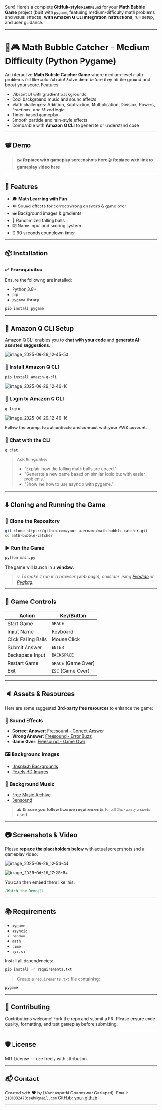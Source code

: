 Sure! Here's a complete **GitHub-style `README.md`** for your **Math Bubble Game** project (built with `pygame`, featuring medium-difficulty math problems and visual effects), **with Amazon Q CLI integration instructions**, full setup, and user guidance.

---

# 🧠🎮 Math Bubble Catcher - Medium Difficulty (Python Pygame)

An interactive **Math Bubble Catcher Game** where medium-level math problems fall like colorful rain! Solve them before they hit the ground and boost your score. Features:

* Vibrant UI with gradient backgrounds
* Cool background music and sound effects
* Math challenges: Addition, Subtraction, Multiplication, Division, Powers, Fractions, and Mixed logic
* Timer-based gameplay
* Smooth particle and rain-style effects
* Compatible with **Amazon Q CLI** to generate or understand code

---

## 📽️ Demo

> 🖼️ **Replace with gameplay screenshots here**
> 🎬 **Replace with link to gameplay video here**

---

## 🚀 Features

* 🎓 **Math Learning with Fun**
* 🔊 Sound effects for correct/wrong answers & game over
* 🖼️ Background images & gradients
* 🧪 Randomized falling balls
* ⌨️ Name input and scoring system
* ⏰ 90 seconds countdown timer

---

## 📦 Installation

### ✅ Prerequisites

Ensure the following are installed:

* Python 3.8+
* pip
* `pygame` library

```bash
pip install pygame
```

---

## 🧠 Amazon Q CLI Setup

Amazon Q CLI enables you to **chat with your code** and **generate AI-assisted suggestions**.

![image_2025-06-29_12-45-53](https://github.com/user-attachments/assets/d3e3510f-6090-4fab-86d5-52e54828da50)


### 🔧 Install Amazon Q CLI

```bash
pip install amazon-q-cli
```
![image_2025-06-29_12-46-10](https://github.com/user-attachments/assets/ed47a45a-5300-4fbd-ab6b-1ee7f1234b71)

### 🔐 Login to Amazon Q CLI

```bash
q login
```
![image_2025-06-29_12-46-16](https://github.com/user-attachments/assets/cfe15d9a-8e26-4cfa-b22c-e112d219eebc)

Follow the prompt to authenticate and connect with your AWS account.


### 💬 Chat with the CLI

```bash
q chat
```

> Ask things like:
>
> * "Explain how the falling math balls are coded."
> * "Generate a new game based on similar logic but with easier problems."
> * "Show me how to use asyncio with pygame."

---

## ⬇️ Cloning and Running the Game

### 📁 Clone the Repository

```bash
git clone https://github.com/your-username/math-bubble-catcher.git
cd math-bubble-catcher
```

### ▶️ Run the Game

```bash
python main.py
```

The game will launch in a **window**.

> 💡 *To make it run in a browser (web page), consider using [Pyodide](https://pyodide.org/en/stable/) or [Pygbag](https://pygame-web.github.io/pygbag/).*

---

## 🧩 Game Controls

| Action              | Key/Button          |
| ------------------- | ------------------- |
| Start Game          | `SPACE`             |
| Input Name          | Keyboard            |
| Click Falling Balls | Mouse Click         |
| Submit Answer       | `ENTER`             |
| Backspace Input     | `BACKSPACE`         |
| Restart Game        | `SPACE` (Game Over) |
| Exit                | `ESC` (Game Over)   |

---

## 🔈 Assets & Resources

Here are some suggested **3rd-party free resources** to enhance the game:

### 🎵 Sound Effects

* **Correct Answer**: [Freesound - Correct Answer](https://freesound.org/search/?q=correct+answer)
* **Wrong Answer**: [Freesound - Error Buzz](https://freesound.org/search/?q=wrong+buzzer)
* **Game Over**: [Freesound - Game Over](https://freesound.org/search/?q=game+over)

### 🖼️ Background Images

* [Unsplash Backgrounds](https://unsplash.com/s/photos/galaxy)
* [Pexels HD Images](https://www.pexels.com/search/background/)

### 🎼 Background Music

* [Free Music Archive](https://freemusicarchive.org/)
* [Bensound](https://www.bensound.com/royalty-free-music)

> ⚠️ **Ensure you follow license requirements** for all 3rd-party assets used.

---

## 📷 Screenshots & Video

Please **replace the placeholders below** with actual screenshots and a gameplay video:

![image_2025-06-29_12-54-44](https://github.com/user-attachments/assets/dd281dce-d85f-4bb6-bcea-38c0e2df8973)

![image_2025-06-29_17-25-54](https://github.com/user-attachments/assets/b6c2a99e-940a-4a85-908c-8689c5d241cb)


You can then embed them like this:

```markdown
[Watch the Demo]()
```

---

## 📚 Requirements

* `pygame`
* `asyncio`
* `random`
* `math`
* `time`
* `sys`, `os`

Install all dependencies:

```bash
pip install -r requirements.txt
```

> Create a `requirements.txt` file containing:

```
pygame
```

---

## 🤝 Contributing

Contributions welcome! Fork the repo and submit a PR. Please ensure code quality, formatting, and test gameplay before submitting.

---

## 🛡️ License

MIT License — use freely with attribution.

---

## 📬 Contact

Created with ❤️ by \[Vachaspathi Gnaneswar Garlapati].
Email: `2100032473cseh@gmail.com`
GitHub: [your-github](https://github.com/vachaspathi6)

---
